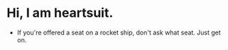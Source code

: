 # Hi, I am heartsuit.
- If you're offered a seat on a rocket ship, don't ask what seat. Just get on.
